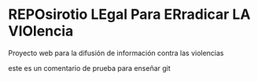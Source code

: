 # REPOsirotio LEgal Para ERradicar LA VIOlencia
Proyecto web para la difusión de información contra las violencias

este es un comentario de prueba para enseñar git